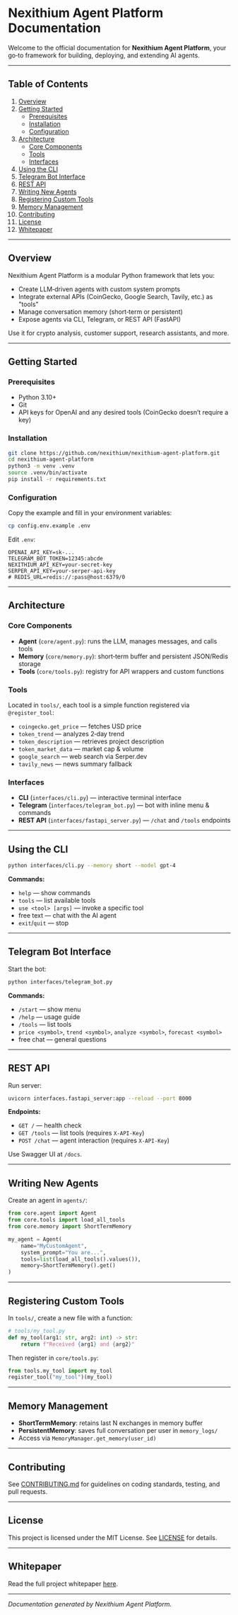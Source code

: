 # Nexithium Agent Platform Documentation

Welcome to the official documentation for **Nexithium Agent Platform**, your go‑to framework for building, deploying, and extending AI agents.

---

## Table of Contents

1. [Overview](#overview)
2. [Getting Started](#getting-started)
   - [Prerequisites](#prerequisites)
   - [Installation](#installation)
   - [Configuration](#configuration)
3. [Architecture](#architecture)
   - [Core Components](#core-components)
   - [Tools](#tools)
   - [Interfaces](#interfaces)
4. [Using the CLI](#using-the-cli)
5. [Telegram Bot Interface](#telegram-bot-interface)
6. [REST API](#rest-api)
7. [Writing New Agents](#writing-new-agents)
8. [Registering Custom Tools](#registering-custom-tools)
9. [Memory Management](#memory-management)
10. [Contributing](#contributing)
11. [License](#license)
12. [Whitepaper](whitepaper.md)


---

## Overview

Nexithium Agent Platform is a modular Python framework that lets you:
- Create LLM‑driven agents with custom system prompts
- Integrate external APIs (CoinGecko, Google Search, Tavily, etc.) as "tools"
- Manage conversation memory (short‑term or persistent)
- Expose agents via CLI, Telegram, or REST API (FastAPI)

Use it for crypto analysis, customer support, research assistants, and more.

---

## Getting Started

### Prerequisites

- Python 3.10+
- Git
- API keys for OpenAI and any desired tools (CoinGecko doesn’t require a key)

### Installation

```bash
git clone https://github.com/nexithium/nexithium-agent-platform.git
cd nexithium-agent-platform
python3 -m venv .venv
source .venv/bin/activate
pip install -r requirements.txt
```

### Configuration

Copy the example and fill in your environment variables:
```bash
cp config.env.example .env
```
Edit `.env`:
```dotenv
OPENAI_API_KEY=sk-...
TELEGRAM_BOT_TOKEN=12345:abcde
NEXITHIUM_API_KEY=your-secret-key
SERPER_API_KEY=your-serper-api-key
# REDIS_URL=redis://:pass@host:6379/0
```

---

## Architecture

### Core Components

- **Agent** (`core/agent.py`): runs the LLM, manages messages, and calls tools
- **Memory** (`core/memory.py`): short‑term buffer and persistent JSON/Redis storage
- **Tools** (`core/tools.py`): registry for API wrappers and custom functions

### Tools

Located in `tools/`, each tool is a simple function registered via `@register_tool`:
- `coingecko.get_price` — fetches USD price
- `token_trend` — analyzes 2‑day trend
- `token_description` — retrieves project description
- `token_market_data` — market cap & volume
- `google_search` — web search via Serper.dev
- `tavily_news` — news summary fallback

### Interfaces

- **CLI** (`interfaces/cli.py`) — interactive terminal interface
- **Telegram** (`interfaces/telegram_bot.py`) — bot with inline menu & commands
- **REST API** (`interfaces/fastapi_server.py`) — `/chat` and `/tools` endpoints

---

## Using the CLI

```bash
python interfaces/cli.py --memory short --model gpt-4
```

**Commands:**
- `help` — show commands
- `tools` — list available tools
- `use <tool> [args]` — invoke a specific tool
- free text — chat with the AI agent
- `exit`/`quit` — stop

---

## Telegram Bot Interface

Start the bot:
```bash
python interfaces/telegram_bot.py
```

**Commands:**
- `/start` — show menu
- `/help` — usage guide
- `/tools` — list tools
- `price <symbol>`, `trend <symbol>`, `analyze <symbol>`, `forecast <symbol>`
- free chat — general questions

---

## REST API

Run server:
```bash
uvicorn interfaces.fastapi_server:app --reload --port 8000
```

**Endpoints:**
- `GET /` — health check
- `GET /tools` — list tools (requires `X-API-Key`)
- `POST /chat` — agent interaction (requires `X-API-Key`)

Use Swagger UI at `/docs`.

---

## Writing New Agents

Create an agent in `agents/`:
```python
from core.agent import Agent
from core.tools import load_all_tools
from core.memory import ShortTermMemory

my_agent = Agent(
    name="MyCustomAgent",
    system_prompt="You are...",
    tools=list(load_all_tools().values()),
    memory=ShortTermMemory().get()
)
```

---

## Registering Custom Tools

In `tools/`, create a new file with a function:
```python
# tools/my_tool.py
def my_tool(arg1: str, arg2: int) -> str:
    return f"Received {arg1} and {arg2}"
```

Then register in `core/tools.py`:
```python
from tools.my_tool import my_tool
register_tool("my_tool")(my_tool)
```

---

## Memory Management

- **ShortTermMemory**: retains last N exchanges in memory buffer
- **PersistentMemory**: saves full conversation per user in `memory_logs/`
- Access via `MemoryManager.get_memory(user_id)`

---

## Contributing

See [CONTRIBUTING.md](CONTRIBUTING.md) for guidelines on coding standards, testing, and pull requests.

---

## License

This project is licensed under the MIT License. See [LICENSE](LICENSE) for details.

---


## Whitepaper

Read the full project whitepaper [here](whitepaper.md).

---
*Documentation generated by Nexithium Agent Platform.*

